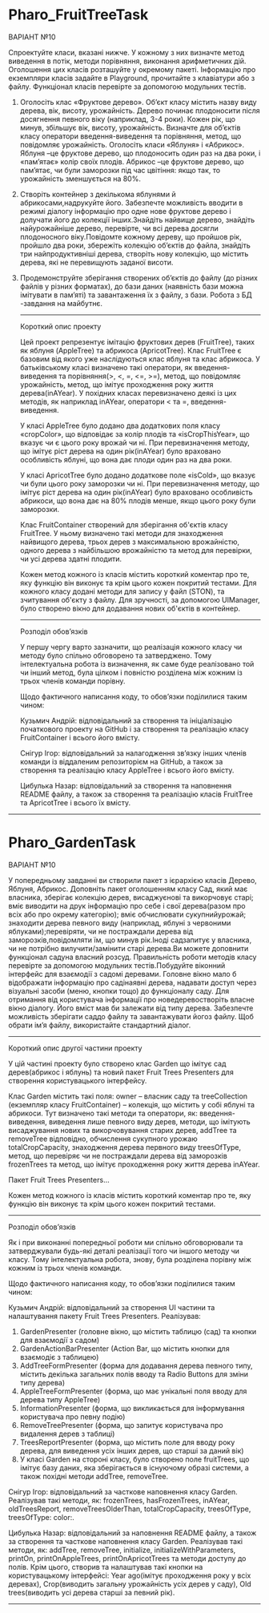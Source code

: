 # Pharo_FruitTreeTask

	
 ВАРІАНТ №10
 
 Спроектуйте класи, вказані нижче. У кожному з них визначте метод виведення в потік, методи порівняння, виконання арифметичних дій. Оголошення цих класів розташуйте у окремому пакеті. Інформацію про екземпляри класів задайте в Playground, прочитайте з клавіатури або з файлу. Функціонал класів перевірте за допомогою модульних тестів.
1.	Оголосіть клас «Фруктове дерево». Об’єкт класу містить назву виду дерева, вік, висоту, урожайність. Дерево починає плодоносити після досягнення певного віку (наприклад, 3-4 роки). Кожен рік, що минув, збільшує вік, висоту, урожайність. Визначте для об’єктів класу оператори введення-виведення та порівняння, метод, що повідомляє урожайність. Оголосіть класи «Яблуня» і «Абрикос». Яблуня –це фруктове дерево, що плодоносить один раз на два роки, і «пам’ятає» колір своїх плодів. Абрикос –це фруктове дерево, що пам’ятає, чи були заморозки під час цвітіння: якщо так, то урожайність зменшується на 80%.
2.	Створіть  контейнер  з  декількома  яблунями  й  абрикосами,надрукуйте  його.  Забезпечте можливість вводити в режимі діалогу інформацію про одне нове фруктове дерево і долучати його до колекції інших.Знайдіть найвище дерево, знайдіть найурожайніше дерево, перевірте, чи  всі  дерева  досягли  плодоносного  віку.Повідомте  кожному  дереву,  що  пройшов  рік, пройшло два роки, збережіть колекцію об’єктів до файла, знайдіть три найпродуктивніші дерева, створіть нову колекцію, що містить дерева, які не перевищують заданої висоти.
3.	Продемонструйте  зберігання  створених  об’єктів  до  файлу  (до  різних  файлів  у  різних форматах), до бази даних (наявність бази можна імітувати в пам’яті) та завантаження їх з файлу, з бази. Робота з БД -завдання на майбутнє.

	------------------------------------------------------------------------------------------------------------------------------------------------------------------
	Короткий опис проекту
	
 	Цей проект репрезентує імітацію фруктових дерев (FruitTree), таких як яблуня (AppleTree) та абрикоса (ApricotTree).
	Клас FruitTree є базовим від якого уже наслідуються клас яблуня та клас абрикоса. У батьківському класі визначено такі оператори, як введення-виведення та порівняння(>, <, =, <=, >=), метод, що повідомляє урожайність, метод, що імітує проходження року життя дерева(inAYear). У похідних класах перевизначено деякі із цих методів, як наприклад inAYear, оператори < та =, введення-виведення. 
	
 	У класі AppleTree було додано два додаткових поля класу «cropColor», що відповідає за колір плодів та «isCropThisYear», що вказує чи є цього року врожай чи ні. При перевизначення методу, що імітує ріст дерева на один рік(inAYear) було враховано особливість яблуні, що вона дає плоди один раз на два роки.
	
 	У класі ApricotTree було додано додаткове поле «isCold», що вказує чи були цього року заморозки чи ні. При перевизначення методу, що імітує ріст дерева на один рік(inAYear) було враховано особливість абрикоси, що вона дає на 80% плодів менше, якщо цього року були заморозки.

   	Клас FruitContainer створений для зберігання об'єктів класу FruitTree. У ньому визначено такі методи для знаходження найвищого дерева, трьох дерев з максимальною врожайністю, одного дерева з найбільшою врожайністю та метод для перевірки, чи усі дерева здатні плодити.
	
 	Кожен метод кожного із класів містить короткий коментар про те, яку функцію він виконує та крім цього кожен покритий тестами.
	Для кожного класу додані методи для запису у файл (STON), та зчитування об'єкту з файлу.
	Для зручності, за допомогою UIManager, було створено вікно для додавання нових об'єктів в контейнер.


	------------------------------------------------------------------------------------------------------------------------------------------------------------------
	Розподіл обов’язків
	
 	У першу чергу варто зазначити, що реалізація кожного класу чи методу було спільно обговорено та затверджено. Тому інтелектуальна робота із визначення, як саме буде реалізовано той чи інший метод, була цілком і повністю розділена між кожним із трьох членів команди порівну. 
	
 	Щодо фактичного написання коду, то обов’язки поділилися таким чином:
	
	 Кузьмич Андрій: відповідальний за створення та ініціалізацію початкового проекту на GitHub і за створення та реалізацію класу FruitContainer і всього його вмісту.
	
	 Снігур Ігор: відповідальний за налагодження зв’язку інших членів команди із віддаленим репозиторієм на GitHub, а також за створення та реалізацію класу AppleTree і всього його вмісту.
	
 	Цибулька Назар: відповідальний за створення та наповнення README файлу, а також за створення та реалізацію класів FruitTree та ApricotTree і всього їх вмісту.


------------------------------------------------------------------------------------------------------------------------------------------------------------------
  	
# Pharo_GardenTask

	
 ВАРІАНТ №10
 
   У  попередньому  завданні  ви  створили  пакет  з  ієрархією  класів Дерево, Яблуня, Абрикос. Доповніть пакет оголошенням класу Сад, який має власника, зберігає колекцію дерев, висаджуєнові та викорчовує старі; вміє виводити на друк інформацію про себе і свої дерева(разом про всіх або про окрему категорію); вміє обчислювати сукупнийурожай; знаходити дерева певного виду (наприклад, яблуні з червоними яблуками);перевіряти, чи не постраждали дерева від заморозків,повідомляти їм, що минув рік.Іноді садзапитує у власника, чи не потрібно вилучити/замінити старі дерева.Ви можете доповнити функціонал садуна  власний  розсуд.  Правильність  роботи  методів  класу  перевірте  за  допомогою модульних тестів.Побудуйте віконний інтерфейс для взаємодії з садомі деревами. Головне вікно мало б відображати інформацію про садінаявні дерева, надавати доступ через візуальні засоби (меню, кнопки тощо) до функціоналу саду. Для отримання від користувача інформації про новедеревостворіть власне вікно діалогу. Його вміст мав би залежати від типу дерева. Забезпечте можливість зберігати саддо файлу та завантажувати йогоз файлу. Щоб обрати ім’я файлу, використайте стандартний діалог.


------------------------------------------------------------------------------------------------------------------------------------------------------------------
Короткий опис другої частини проекту

   У цій частині проекту було створено клас Garden що імітує сад дерев(абрикос і яблунь) та новий пакет Fruit Trees Presenters для створення користувацького інтерфейсу. 

   Клас Garden містить такі поля: owner – власник саду та treeCollection (екземпляр класу FruitContainer) – колекція, що містить у собі яблуні та абрикоси. Тут визначено такі методи та оператори, як: введення-виведення, виведення лише певного виду дерев, методи, що імітують висаджування нових та викорчовування старих дерев, addTree та removeTree відповідно, обчислення сукупного урожаю totalCropCapacity, знаходження дерева первного виду treesOfType, метод, що перевіряє чи не постраждали дерева від заморозків frozenTrees та метод, що імітує проходження року життя дерева inAYear. 
	
   Пакет Fruit Trees Presenters…
  	
   Кожен метод кожного із класів містить короткий коментар про те, яку функцію він виконує та крім цього кожен покритий тестами.

 ------------------------------------------------------------------------------------------------------------------------------------------------------------------
Розподіл обов’язків

   Як і при виконанні попередньої роботи ми спільно обговорювали та затверджували будь-які деталі реалізації того чи іншого методу чи класу. Тому інтелектуальна робота, знову, була розділена порівну між кожним із трьох членів команди. 

   Щодо фактичного написання коду, то обов’язки поділилися таким чином:

   Кузьмич Андрій: відповідальний за створення UI частини та налаштування пакету Fruit Trees Presenters. 
   Реалізував: 
   1) GardenPresenter (головне вікно, що містить таблицю (сад) та кнопки для взаємодії з садом)
   2) GardenActionBarPresenter (Action Bar, що містить кнопки для взаємодіє з таблицею)
   3) AddTreeFormPresenter (форма для додавання дерева певного типу, містить декілька загальних полів вводу та Radio Buttons для зміни типу дерева)
   4) AppleTreeFormPresenter (форма, що має унікальні поля вводу для дерева типу AppleTree)
   5) InformationPresenter (форма, що викликається для інформування користувача про певну подію)
   6) RemoveTreePresenter (форма, що запитує користувача про видалення дерев з таблиці)
   7) TreesReportPresenter (форма, що містить поле для вводу року дерева, для виведення усіх інших дерев, що старші за даний вік)
   8) У класі Garden на стороні класу, було створено поле fruitTrees, що імітує базу даних, яка зберігається в існуючому образі системи, а також похідні методи addTree, removeTree.

   Снігур Ігор: відповідальний за часткове наповнення класу Garden. Реалізував такі методи, як: frozenTrees, hasFrozenTrees, inAYear, oldTreesReport, removeTreesOlderThan, totalCropCapacity, treesOfType, treesOfType: color:.

   Цибулька Назар: відповідальний за наповнення README файлу, а також за створення та часткове наповнення класу Garden. Реалізував такі методи, як: addTree, removeTree, initialize, initializeWithParameters, printOn, printOnAppleTrees, printOnApricotTrees та методи доступу до полів. Крім цього, створив та налаштував такі кнопки на користувацькому інтерфейсі: Year ago(імітує проходження року у всіх деревах), Crop(виводить загальну урожайність усіх дерев у саду), Old trees(виводить усі дерева старші за певний рік).

------------------------------------------------------------------------------------------------------------------------------------------------------------------



 
